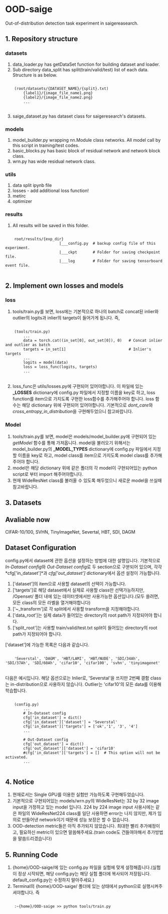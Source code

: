# OOD-saige
Out-of-distribution detection task experiment in saigereasearch.

## 1. Repository structure
### datasets
1. data_loader.py has getDataSet function for building dataset and loader.
2. Sub directory data_split has split(train/valid/test) list of each data. Structure is as below.
<pre>
<code>
    (root/datasets/{DATASET_NAME}/{split}.txt)
        {label1}/{image_file_name1.png}
        {label2}/{image_file_name2.png}
        ...
</code>
</pre>
3. saige_dataset.py has dataset class for saigeresearch's datasets.

### models
1. model_builder.py wrapping nn.Module class networks. All model call by this script in training/test codes.
2. basic_blocks.py has basic block of residual network and network block class.
3. wrn.py has wide residual network class.

### utils
1. data split ipynb file
2. losses - add additional loss function!
3. metirc
4. optimizer


### results
1. All results will be saved in this folder.
<pre>
<code>
    root/results/{exp_dir}
                        |___config.py  # backup config file of this experiment.
                        |___ckpt       # Folder for saving checkpoint file.
                        |___log        # Folder for saving tensorboard event file.
</code>
</pre>
           
## 2. Implement own losses and models
### loss
1. tools/train.py를 보면, loss에는 기본적으로 하나의 batch로 concat된 inlier와 outlier의 logits과 inlier의 targets이 들어가게 됩니다. 즉,
<pre>
<code>
    (tools/train.py)
        ...
        data = torch.cat((in_set[0], out_set[0]), 0)   # Concat inlier and outlier as batch
        targets = in_set[1]                            # Inlier's targets
        ...
        logits = model(data)
        loss = loss_func(logits, targets)
        ...
</code>
</pre>

2. loss_func은 utils/losses.py에 구현되어 있어야합니다. 이 파일에 있는 **_LOSSES** dictionary에 config.py 파일에서 지정할 이름을 key로 하고, loss function를 item으로 가지도록 구현한 loss함수를 추가해주어야 합니다. loss 함수는 해당 dictionary 위에 구현되어 있어야합니다. 기본적으로 *dont_care*와 *cross_entropy_in_distribution*을 구현해두었으니 참고바랍니다.

### Model
1. tools/train.py를 보면, model은 models/model_builder.py에 구현되어 있는 *getModel* 함수를 통해 가져옵니다. model을 불러오기 위해서는 model_builder.py의 **_MODEL_TYPES** dictionary에 config.py 파일에서 지정할 이름을 key로 하고, model class를 item으로 가지도록 model class를 추가해주어야 합니다.
2. model은 해당 dictionary 위에 같은 폴더의 각 model이 구현되어있는 python script로 부터 import 해주어야합니다.
3. 현재 WideResNet class를 불러올 수 있도록 해두었으니 새로운 model을 쓰실때 참고바랍니다.

## 3. Datasets
## Avaliable now
CIFAR-10/100, SVHN, TinyImageNet, Severtal, HBT, SDI, DAGM

## Dataset Configuration
config.py에서 dataset에 관한 옵션을 설정하는 방법에 대한 설명입니다. 기본적으로 *In-Dataset config*와 *Out-Dataset config*로 두 section으로 구분되어 있으며, 각각 *cfg['in_dataset']*과 *cfg['out_dataset']* dictionary에서 옵션 설정이 가능합니다.

1. ['dataset']의 item으로 사용할 dataset의 선택이 가능합니다.
2. ['targets']로 해당 dataset에서 실제로 사용할 class만 선택가능하지만, /Openset/ 폴더 내에 있는 데이터셋에서만 사용가능한 옵션입니다.(모두 쓸려면, 모든 class의 모든 라벨을 열거해야합니다)
3. ['~_transform']로 각 split에서 사용할 transform을 지정해야합니다.
4. ['data_root']는 실제 data가 들어있는 directory의 root path가 지정되어야 합니다.
5. ['split_root']는 사용할 train/valid/test.txt split이 들어있는 directory의 root path가 지정되어야 합니다.

['dataset']에 가능한 목록은 다음과 같습니다.
<pre>
<code>
    'Severstal', 'DAGM', 'HBT/LAMI', 'HBT/NUDE', 'SDI/34Ah', 'SDI/37Ah', 'SDI/60Ah', 'cifar10', 'cifar100', 'svhn', 'tinyimagenet'
</code>
</pre>

다음은 예시입니다. 해당 옵션으로는 Inlier로, 'Severstal'을 쓰지만 2번째 결함 class는 in-distribution으로 사용하지 않습니다. Outlier는 'cifar10'의 모든 data를 이용해 학습합니다.
<pre>
<code>
    (config.py)
        ...
        # In-Dataset config
        cfg['in_dataset'] = dict()
        cfg['in_dataset']['dataset'] = 'Severstal'
        cfg['in_dataset']['targets'] = ['ok','1', '3', '4']
        ...
        
        # Out-Dataset config
        cfg['out_dataset'] = dict()
        cfg['out_dataset']['dataset'] = 'cifar10'
        #cfg['in_dataset']['targets'] = []  # This option will not be activated.
        ...
</code>
</pre>


## 4. Notice
1. 현재로서는 Single GPU를 이용한 실험만 가능하도록 구현해두었습니다.
2. 기본적으로 구현되어있는 models/wrn.py의 WideResNet는 32 by 32 image input을 가정하고 있는 model 입니다. 224 by 224 image input 사용시에는 같은 파일의 WideResNet224 class를 일단 사용하면 error는 나지 않지만, 제가 임의로 만들어낸 network이기 때문에 성능 보장은 할 수 없습니다.
3. OOD-detection metric들은 아직 추가되지 않았습니다. 최대한 빨리 추가예정이고, 필요하신 metric이 있으면 말씀해주세요.(train code도 건들여야해서 추가방법을 말씀드리겠습니다)

## 5. Running Code
1. {home}/OOD-saige/에 있는 config.py 파일을 실험에 맞게 설정해줍니다.(실험이 정상 시작되면, 해당 config.py는 해당 실험 폴더에 복사되어 저장됩니다. default_config.py는 수정하지 말아주세요.)
2. Terminal의 {home}/OOD-saige/ 폴더에 있는 상태에서 python으로 실행시켜주셔야합니다. 즉
<pre>
<code>
    :~{home}/OOD-saige >> python tools/train.py 
</code>
</pre>




